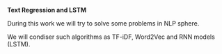 **Text Regression and LSTM**

During this work we will try to solve some problems in NLP sphere.

We will condiser such algorithms as TF-iDF, Word2Vec and RNN models (LSTM).
